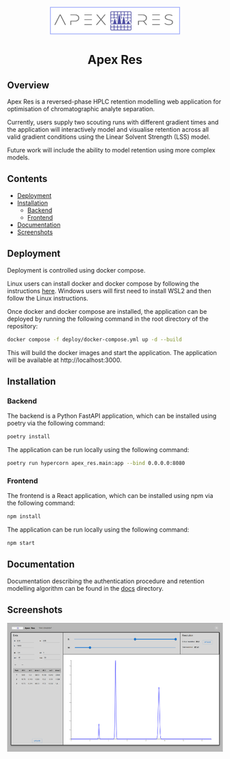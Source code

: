 <p align="center">
  <img src="./frontend/src/assets/apex-res-logo.png" style="width:300px;height:60px;border:2px solid #acb7fa;">
  <h1 align="center">Apex Res</h1>
</p>

## Overview

Apex Res is a reversed-phase HPLC retention modelling web application for optimisation of chromatographic analyte separation.

Currently, users supply two scouting runs with different gradient times and the application will interactively model and visualise retention across all valid gradient conditions using the Linear Solvent Strength (LSS) model.

Future work will include the ability to model retention using more complex models.

## Contents

- [Deployment](#deployment)
- [Installation](#installation)
  - [Backend](#backend)
  - [Frontend](#frontend)
- [Documentation](#documentation)
- [Screenshots](#screenshots)

## Deployment

Deployment is controlled using docker compose.

Linux users can install docker and docker compose by following the instructions [here](https://docs.docker.com/compose/install/). Windows users will first need to install WSL2 and then follow the Linux instructions.

Once docker and docker compose are installed, the application can be deployed by running the following command in the root directory of the repository:

```bash
docker compose -f deploy/docker-compose.yml up -d --build
```

This will build the docker images and start the application. The application will be available at http://localhost:3000.

## Installation

### Backend

The backend is a Python FastAPI application, which can be installed using poetry via the following command:

```bash
poetry install
```

The application can be run locally using the following command:

```bash
poetry run hypercorn apex_res.main:app --bind 0.0.0.0:8080
```

### Frontend

The frontend is a React application, which can be installed using npm via the following command:

```bash
npm install
```

The application can be run locally using the following command:

```bash
npm start
```

## Documentation

Documentation describing the authentication procedure and retention modelling algorithm can be found in the [docs](./docs) directory.

## Screenshots

<img src="./docs/images/two-gradient-screenshot.png" style="width:600px;height:300px;">
